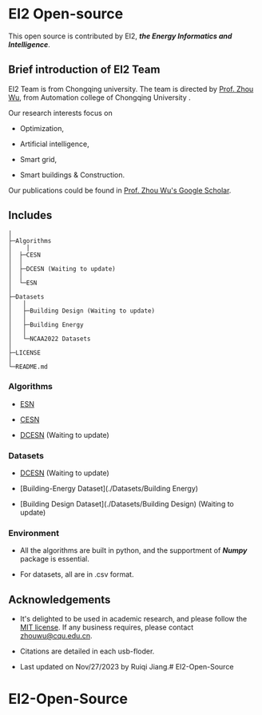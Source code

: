 # EI2 Open-source

This open source is contributed by EI2, ***the Energy Informatics and Intelligence***.

## Brief introduction of EI2 Team

EI2 Team is from Chongqing university. 
The team is directed by [Prof. Zhou Wu](http://accu.cqu.edu.cn/info/1249/4983.htm), from Automation college of Chongqing University .

Our research interests focus on 

- Optimization, 

- Artificial intelligence, 

- Smart grid, 

- Smart buildings & Construction. 

Our publications could be found in [Prof. Zhou Wu's Google Scholar](https://scholar.google.com.hk/citations?user=ckK46o4AAAAJ&hl=en).

## Includes

    │
    ├─Algorithms
    │    │
    │  ├─CESN
    │  │
    │  ├─DCESN (Waiting to update)
    │  │
    │  └─ESN
    │
    ├─Datasets
    │	│
    │	├─Building Design (Waiting to update)
    │	│	
    │	├─Building Energy
    │	│
    │	└─NCAA2022 Datasets
    │
    ├─LICENSE
    │
    └─README.md


### Algorithms

- [ESN](./Algorithms/ESN)

- [CESN](./Algorithms/CESN)

- [DCESN](./Algorithms/DCESN) (Waiting to update)

### Datasets

- [DCESN](./Algorithms/DCESN) (Waiting to update)

- [Building-Energy Dataset](./Datasets/Building Energy)

- [Building Design Dataset](./Datasets/Building Design) (Waiting to update)

### Environment

- All the algorithms are built in python, and the supportment of ***Numpy*** package is essential.

- For datasets, all are in .csv format.

## Acknowledgements

- It's delighted to be used in academic research, and please follow the [MIT license](./LICENSE). If any business requires, please contact zhouwu@cqu.edu.cn.

- Citations are detailed in each usb-floder.

- Last updated on Nov/27/2023 by Ruiqi Jiang.# EI2-Open-Source
# EI2-Open-Source
